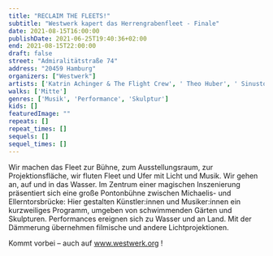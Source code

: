 ```yaml
---
title: "RECLAIM THE FLEETS!"
subtitle: "Westwerk kapert das Herrengrabenfleet - Finale"
date: 2021-08-15T16:00:00
publishDate: 2021-06-25T19:40:36+02:00
end: 2021-08-15T22:00:00
draft: false
street: "Admiralitätstraße 74"
address: "20459 Hamburg"
organizers: ["Westwerk"]
artists: ['Katrin Achinger & The Flight Crew', ' Theo Huber', ' Sinustonorchester', ' plastiq', ' Elisabeth Rosenthal', ' Ansu und Cato', ' John Eckhardt und Katrin Bethge', ' Kerstin Behrendt mit Hartmut Gerbsch', ' JaJaJa', ' Franziska Paula Wolber', ' Olivia von Pock']
walks: ['Mitte']
genres: ['Musik', 'Performance', 'Skulptur']
kids: []
featuredImage: ""
repeats: []
repeat_times: []
sequels: []
sequel_times: []
---
```


Wir machen das Fleet zur Bühne, zum Ausstellungsraum, zur Projektionsfläche, wir fluten Fleet und Ufer mit Licht und Musik. Wir gehen an, auf und in das Wasser. Im Zentrum einer magischen Inszenierung präsentiert sich eine große Pontonbühne zwischen Michaelis- und Ellerntorsbrücke: Hier gestalten Künstler:innen und Musiker:innen ein kurzweiliges Programm, umgeben von schwimmenden Gärten und Skulpturen. Performances ereignen sich zu Wasser und an Land. Mit der Dämmerung übernehmen filmische und andere Lichtprojektionen.

Kommt vorbei – auch auf www.westwerk.org !